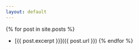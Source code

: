 ```yaml
---
layout: default
---
```


{% for post in site.posts %}
*    [{{ post.excerpt }}]({{ post.url }})
{% endfor %}
